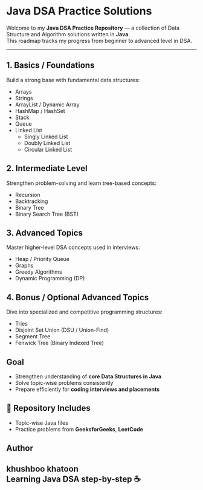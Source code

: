 # Java DSA Practice Solutions

Welcome to my **Java DSA Practice Repository** — a collection of Data Structure and Algorithm solutions written in **Java**.  
This roadmap tracks my progress from beginner to advanced level in DSA.

---



## 1. Basics / Foundations
Build a strong base with fundamental data structures:
- Arrays  
- Strings  
- ArrayList / Dynamic Array  
- HashMap / HashSet  
- Stack  
- Queue  
- Linked List  
  - Singly Linked List  
  - Doubly Linked List  
  - Circular Linked List  



## 2. Intermediate Level
Strengthen problem-solving and learn tree-based concepts:
- Recursion  
- Backtracking  
- Binary Tree  
- Binary Search Tree (BST)  


## 3. Advanced Topics
Master higher-level DSA concepts used in interviews:
- Heap / Priority Queue  
- Graphs  
- Greedy Algorithms  
- Dynamic Programming (DP)  





## 4. Bonus / Optional Advanced Topics
Dive into specialized and competitive programming structures:
- Tries  
- Disjoint Set Union (DSU / Union-Find)  
- Segment Tree  
- Fenwick Tree (Binary Indexed Tree)  




## Goal
- Strengthen understanding of **core Data Structures in Java**  
- Solve topic-wise problems consistently  
- Prepare efficiently for **coding interviews and placements**  




## 📂 Repository Includes
- Topic-wise Java files   
- Practice problems from **GeeksforGeeks**, **LeetCode**  


## Author
**khushboo khatoon**  
Learning Java DSA step-by-step ☕  
---

